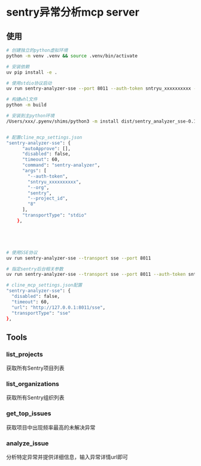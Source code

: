 # sentry异常分析mcp server


## 使用

```bash
# 创建独立的python虚拟环境
python -m venv .venv && source .venv/bin/activate

# 安装依赖
uv pip install -e .

# 使用stdio协议启动
uv run sentry-analyzer-sse --port 8011 --auth-token sntryu_xxxxxxxxxx --org sentry --project_id 8

# 构建whl文件
python -m build

# 安装到主python环境
/Users/xxx/.pyenv/shims/python3 -m install dist/sentry_analyzer_sse-0.1.0-py3-none-any.whl


# 配置cline_mcp_settings.json
"sentry-analyzer-sse": {
      "autoApprove": [],
      "disabled": false,
      "timeout": 60,
      "command": "sentry-analyzer",
      "args": [
        "--auth-token",
        "sntryu_xxxxxxxxxx",
        "--org",
        "sentry",
        "--project_id",
        "8"
      ],
      "transportType": "stdio"
    },





# 使用SSE协议
uv run sentry-analyzer-sse --transport sse --port 8011

# 指定sentry后台相关参数
uv run sentry-analyzer-sse --transport sse --port 8011 --auth-token sntryu_xxxxxxxxxx --org sentry --project_id 8

# cline_mcp_settings.json配置
"sentry-analyzer-sse": {
  "disabled": false,
  "timeout": 60,
  "url": "http://127.0.0.1:8011/sse",
  "transportType": "sse"
},
```


## Tools

### list_projects

获取所有Sentry项目列表

### list_organizations

获取所有Sentry组织列表

### get_top_issues

获取项目中出现频率最高的未解决异常

### analyze_issue

分析特定异常并提供详细信息，输入异常详情url即可
